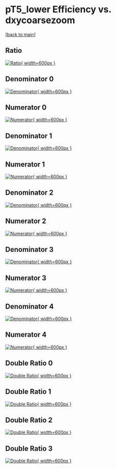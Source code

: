 # pT5_lower Efficiency vs. dxycoarsezoom

[[back to main](./)]



## Ratio

[![Ratio](../mtv/var/pT5_lower_xtr_13_1_eff_dxycoarsezoom.png){ width=600px }](../mtv/var/pT5_lower_xtr_13_1_eff_dxycoarsezoom.pdf)

## Denominator 0

[![Denominator](../mtv/den/pT5_lower_xtr_13_1_eff_dxycoarsezoom_den0.png){ width=600px }](../mtv/den/pT5_lower_xtr_13_1_eff_dxycoarsezoom_den0.pdf)

## Numerator 0

[![Numerator](../mtv/num/pT5_lower_xtr_13_1_eff_dxycoarsezoom_num0.png){ width=600px }](../mtv/num/pT5_lower_xtr_13_1_eff_dxycoarsezoom_num0.pdf)

## Denominator 1

[![Denominator](../mtv/den/pT5_lower_xtr_13_1_eff_dxycoarsezoom_den1.png){ width=600px }](../mtv/den/pT5_lower_xtr_13_1_eff_dxycoarsezoom_den1.pdf)

## Numerator 1

[![Numerator](../mtv/num/pT5_lower_xtr_13_1_eff_dxycoarsezoom_num1.png){ width=600px }](../mtv/num/pT5_lower_xtr_13_1_eff_dxycoarsezoom_num1.pdf)

## Denominator 2

[![Denominator](../mtv/den/pT5_lower_xtr_13_1_eff_dxycoarsezoom_den2.png){ width=600px }](../mtv/den/pT5_lower_xtr_13_1_eff_dxycoarsezoom_den2.pdf)

## Numerator 2

[![Numerator](../mtv/num/pT5_lower_xtr_13_1_eff_dxycoarsezoom_num2.png){ width=600px }](../mtv/num/pT5_lower_xtr_13_1_eff_dxycoarsezoom_num2.pdf)

## Denominator 3

[![Denominator](../mtv/den/pT5_lower_xtr_13_1_eff_dxycoarsezoom_den3.png){ width=600px }](../mtv/den/pT5_lower_xtr_13_1_eff_dxycoarsezoom_den3.pdf)

## Numerator 3

[![Numerator](../mtv/num/pT5_lower_xtr_13_1_eff_dxycoarsezoom_num3.png){ width=600px }](../mtv/num/pT5_lower_xtr_13_1_eff_dxycoarsezoom_num3.pdf)

## Denominator 4

[![Denominator](../mtv/den/pT5_lower_xtr_13_1_eff_dxycoarsezoom_den4.png){ width=600px }](../mtv/den/pT5_lower_xtr_13_1_eff_dxycoarsezoom_den4.pdf)

## Numerator 4

[![Numerator](../mtv/num/pT5_lower_xtr_13_1_eff_dxycoarsezoom_num4.png){ width=600px }](../mtv/num/pT5_lower_xtr_13_1_eff_dxycoarsezoom_num4.pdf)

## Double Ratio 0

[![Double Ratio](../mtv/ratio/pT5_lower_xtr_13_1_eff_dxycoarsezoom_ratio0.png){ width=600px }](../mtv/ratio/pT5_lower_xtr_13_1_eff_dxycoarsezoom_ratio0.pdf)

## Double Ratio 1

[![Double Ratio](../mtv/ratio/pT5_lower_xtr_13_1_eff_dxycoarsezoom_ratio1.png){ width=600px }](../mtv/ratio/pT5_lower_xtr_13_1_eff_dxycoarsezoom_ratio1.pdf)

## Double Ratio 2

[![Double Ratio](../mtv/ratio/pT5_lower_xtr_13_1_eff_dxycoarsezoom_ratio2.png){ width=600px }](../mtv/ratio/pT5_lower_xtr_13_1_eff_dxycoarsezoom_ratio2.pdf)

## Double Ratio 3

[![Double Ratio](../mtv/ratio/pT5_lower_xtr_13_1_eff_dxycoarsezoom_ratio3.png){ width=600px }](../mtv/ratio/pT5_lower_xtr_13_1_eff_dxycoarsezoom_ratio3.pdf)

